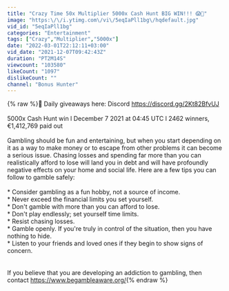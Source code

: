 ```yaml
---
title: "Crazy Time 50x Multiplier 5000x Cash Hunt BIG WIN!!! 😱🤑"
image: "https:\/\/i.ytimg.com\/vi\/5eqIaPll1bg\/hqdefault.jpg"
vid_id: "5eqIaPll1bg"
categories: "Entertainment"
tags: ["Crazy","Multiplier","5000x"]
date: "2022-03-01T22:12:11+03:00"
vid_date: "2021-12-07T09:42:43Z"
duration: "PT2M14S"
viewcount: "103580"
likeCount: "1097"
dislikeCount: ""
channel: "Bonus Hunter"
---
```

{% raw %}🎁 Daily giveaways here: Discord <a rel="nofollow" target="blank" href="https://discord.gg/2Kt82BfvUJ">https://discord.gg/2Kt82BfvUJ</a><br /><br />5000x Cash Hunt win l December 7 2021 at 04:45 UTC l 2462 winners, €1,412,769 paid out<br /><br />Gambling should be fun and entertaining, but when you start depending on it as a way to make money or to escape from other problems it can become a serious issue. Chasing losses and spending far more than you can realistically afford to lose will land you in debt and will have profoundly negative effects on your home and social life. Here are a few tips you can follow to gamble safely:<br /><br />* Consider gambling as a fun hobby, not a source of income.<br />* Never exceed the financial limits you set yourself.<br />* Don't gamble with more than you can afford to lose.<br />* Don't play endlessly; set yourself time limits.<br />* Resist chasing losses.<br />* Gamble openly. If you're truly in control of the situation, then you have nothing to hide.<br />* Listen to your friends and loved ones if they begin to show signs of concern.<br /><br /><br />If you believe that you are developing an addiction to gambling, then contact <a rel="nofollow" target="blank" href="https://www.begambleaware.org/​​">https://www.begambleaware.org/​​</a>{% endraw %}
